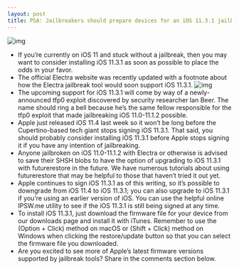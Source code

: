 ```yaml
---
layout: post
title: PSA: Jailbreakers should prepare devices for an iOS 11.3.1 jailbreak ASAP
---
```

![img](http://media.idownloadblog.com/wp-content/uploads/2018/06/Screen-Shot-2018-06-02-at-11.03.27-PM.png)
* If you’re currently on iOS 11 and stuck without a jailbreak, then you may want to consider installing iOS 11.3.1 as soon as possible to place the odds in your favor.
* The official Electra website was recently updated with a footnote about how the Electra jailbreak tool would soon support iOS 11.3.1.
![img](http://media.idownloadblog.com/wp-content/uploads/2018/06/Screen-Shot-2018-06-02-at-11.33.39-PM.png)
* The upcoming support for iOS 11.3.1 will come by way of a newly-announced tfp0 exploit discovered by security researcher Ian Beer. The name should ring a bell because he’s the same fellow responsible for the tfp0 exploit that made jailbreaking iOS 11.0-11.1.2 possible.
* Apple just released iOS 11.4 last week so it won’t be long before the Cupertino-based tech giant stops signing iOS 11.3.1. That said, you should probably consider installing iOS 11.3.1 before Apple stops signing it if you have any intention of jailbreaking.
* Anyone jailbroken on iOS 11.0-11.1.2 with Electra or otherwise is advised to save their SHSH blobs to have the option of upgrading to iOS 11.3.1 with futurerestore in the future. We have numerous tutorials about using futurerestore that may be helpful to those that haven’t tried it out yet.
* Apple continues to sign iOS 11.3.1 as of this writing, so it’s possible to downgrade from iOS 11.4 to iOS 11.3.1; you can also upgrade to iOS 11.3.1 if you’re using an earlier version of iOS. You can use the helpful online IPSW.me utility to see if the iOS 11.3.1 is still being signed at any time.
* To install iOS 11.3.1, just download the firmware file for your device from our downloads page and install it with iTunes. Remember to use the (Option + Click) method on macOS or (Shift + Click) method on Windows when clicking the restore/update button so that you can select the firmware file you downloaded.
* Are you excited to see more of Apple’s latest firmware versions supported by jailbreak tools? Share in the comments section below.

